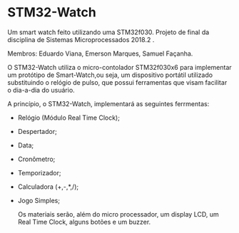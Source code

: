 # STM32-Watch
Um smart watch feito utilizando uma STM32f030. Projeto de final da disciplina de Sistemas Microprocessados 2018.2 .

  Membros: Eduardo Viana, Emerson Marques, Samuel Façanha.
  
  O STM32-Watch utiliza o micro-contolador STM32f030x6 para implementar um protótipo de Smart-Watch,ou seja, um dispositivo portátil utilizado substituindo o relógio de pulso, que possui ferramentas que visam facilitar o dia-a-dia do usuário.
 
  A princípio, o STM32-Watch, implementará as seguintes ferrmentas:
- Relógio (Módulo Real Time Clock);
- Despertador;
- Data;
- Cronômetro;
- Temporizador;
- Calculadora (+,-,*,/);
- Jogo Simples;
  
   Os materiais serão, além do micro processador, um display LCD, um Real Time Clock, alguns botões e um buzzer.
